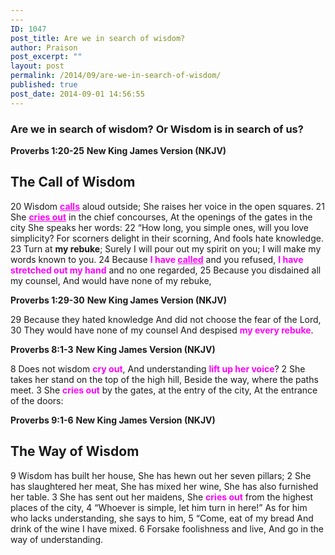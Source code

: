 ```yaml
---
---
ID: 1047
post_title: Are we in search of wisdom?
author: Praison
post_excerpt: ""
layout: post
permalink: /2014/09/are-we-in-search-of-wisdom/
published: true
post_date: 2014-09-01 14:56:55
---
```

<h3>Are we in search of wisdom? Or Wisdom is in search of us?</h3>
<strong>Proverbs 1:20-25</strong>
<strong> New King James Version (NKJV)</strong>
<h2>The Call of Wisdom</h2>
20 Wisdom <span style="text-decoration: underline; color: #ff00ff;"><strong>calls</strong></span> aloud outside;
She raises her voice in the open squares.
21 She <span style="color: #ff00ff;"><strong><span style="text-decoration: underline;">cries out</span></strong></span> in the chief concourses,
At the openings of the gates in the city
She speaks her words:
22 “How long, you simple ones, will you love simplicity?
For scorners delight in their scorning,
And fools hate knowledge.
23 Turn at <strong>my rebuke</strong>;
Surely I will pour out my spirit on you;
I will make my words known to you.
24 Because <span style="color: #ff00ff;"><strong>I have <span style="text-decoration: underline;">called</span></strong></span> and you refused,
<span style="color: #ff00ff;"><strong>I have stretched out my hand</strong></span> and no one regarded,
25 Because you disdained all my counsel,
And would have none of my rebuke,

<strong>Proverbs 1:29-30</strong>
<strong> New King James Version (NKJV)</strong>

29 Because they hated knowledge
And did not choose the fear of the Lord,
30 They would have none of my counsel
And despised <span style="color: #ff00ff;"><strong>my every rebuke</strong></span>.

<strong>Proverbs 8:1-3</strong>
<strong>New King James Version (NKJV)</strong>

8 Does not wisdom <span style="color: #ff00ff;"><strong>cry out</strong></span>,
And understanding <span style="color: #ff00ff;"><strong>lift up her voice</strong></span>?
2 She takes her stand on the top of the high hill,
Beside the way, where the paths meet.
3 She <span style="color: #ff00ff;"><strong>cries out</strong></span> by the gates, at the entry of the city,
At the entrance of the doors:

<strong>Proverbs 9:1-6</strong>
<strong> New King James Version (NKJV)</strong>
<h2>The Way of Wisdom</h2>
9 Wisdom has built her house,
She has hewn out her seven pillars;
2 She has slaughtered her meat,
She has mixed her wine,
She has also furnished her table.
3 She has sent out her maidens,
She <span style="color: #ff00ff;"><strong>cries out</strong></span> from the highest places of the city,
4 “Whoever is simple, let him turn in here!”
As for him who lacks understanding, she says to him,
5 “Come, eat of my bread
And drink of the wine I have mixed.
6 Forsake foolishness and live,
And go in the way of understanding.
<h2></h2>